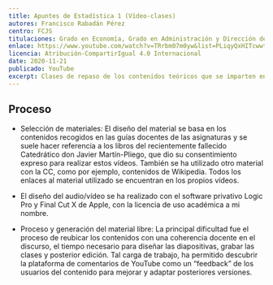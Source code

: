 ```yaml
---
title: Apuntes de Estadística 1 (Vídeo-clases)
autores: Francisco Rabadán Pérez
centro: FCJS
titulaciones: Grado en Economía, Grado en Administración y Dirección de Empresa
enlace: https://www.youtube.com/watch?v=TRrbm07m0yw&list=PLiqyQxHITcwwtQpza8-sS-QtmZzdcyvrQ
licencia: Atribución-CompartirIgual 4.0 Internacional
date: 2020-11-21
publicado: YouTube
excerpt: Clases de repaso de los contenidos teóricos que se imparten en el modo presencial (Introducción a la Estadística, Estadística Descriptiva e Introducción a la Probabilidad)
---
```


## Proceso

* Selección de materiales: El diseño del material se basa en los contenidos recogidos en las guías docentes de las asignaturas y se suele hacer referencia a los libros del recientemente fallecido Catedrático don Javier Martín-Pliego, que dio su consentimiento expreso para realizar estos vídeos. También se ha utilizado otro material con la CC, como por ejemplo, contenidos de Wikipedia. Todos los enlaces al material utilizado se encuentran en los propios vídeos.

* El diseño del audio/vídeo se ha realizado con el software privativo Logic Pro y Final Cut X de Apple, con la licencia de uso académica a mi nombre.

* Proceso y generación del material libre: La principal dificultad fue el proceso de reubicar los contenidos con una coherencia docente en el discurso, el tiempo necesario para diseñar las diapositivas, grabar las clases y posterior edición. Tal carga de trabajo, ha permitido descubrir la plataforma de comentarios de YouTube como un “feedback” de los usuarios del contenido para mejorar y adaptar posteriores versiones.
